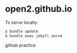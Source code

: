 # open2.github.io


To serve locally:

```bash
$ bundle update
$ bundle exec jekyll serve
```
github practice